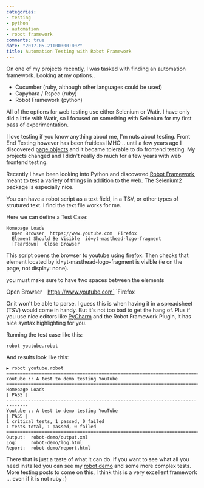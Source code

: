 ```yaml
---
categories:
- testing
- python
- automation
- robot framework
comments: true
date: "2017-05-21T00:00:00Z"
title: Automation Testing with Robot Framework
---
```


On one of my projects recently, I was tasked with finding an automation framework. Looking at my options..

* Cucumber (ruby, although other languages could be used)
* Capybara / Rspec (ruby) 
* Robot Framework (python) 

All of the options for web testing use either Selenium or Watir. I have only did a little with Watir, so I focused on something with Selenium for my first pass of experimentation. 

I love testing if you know anything about me, I'm nuts about testing. Front End Testing however has been fruitless IMHO .. until a few years ago I discovered [page objects](https://github.com/cheezy/page-object) and it became tolerable to do frontend testing. My projects changed and I didn't really do much for a few years with web frontend testing.

Recently I have been looking into Python and discovered [Robot Framework](http://robotframework.org/), meant to test a variety of things in addition to the web. The Selenium2 package is especially nice. 

You can have a robot script as a text field, in a TSV, or other types of strutured text. I find the text file works for me.

Here we can define a Test Case:

```
Homepage Loads
  Open Browser  https://www.youtube.com  Firefox
  Element Should Be Visible  id=yt-masthead-logo-fragment 
  [Teardown]  Close Browser
```

This script opens the browser to youtube using firefox. Then checks that element located by id=yt-masthead-logo-fragment is visible (ie on the page, not display: none). 

you must make sure to have two spaces between the elements

Open Browser`  `https://www.youtube.com`  `Firefox

Or it won't be able to parse. I guess this is when having it in a spreadsheet (TSV) would come in handy. But it's not too bad to get the hang of. Plus if you use nice editors like [PyCharm](https://www.jetbrains.com/pycharm/) and the Robot Framework Plugin, it has nice syntax highlighting for you.

Running the test case like this:

```
robot youtube.robot
```

And results look like this:

```
▶ robot youtube.robot
==============================================================================
Youtube :: A test to demo testing YouTube
==============================================================================
Homepage Loads                                                        | PASS |
------------------------------------------------------------------------------
Youtube :: A test to demo testing YouTube                             | PASS |
1 critical tests, 1 passed, 0 failed
1 tests total, 1 passed, 0 failed
==============================================================================
Output:  robot-demo/output.xml
Log:     robot-demo/log.html
Report:  robot-demo/report.html
```

There that is just a taste of what it can do. If you want to see what all you need installed you can see my [robot demo](https://github.com/rubygeek/robot-demo) and some more complex tests. More testing posts to come on this, I think this is a very excellent framework ... even if it is not ruby :)
